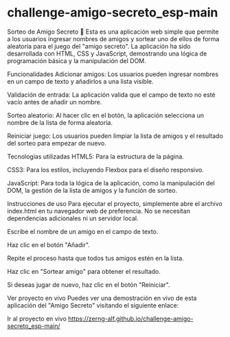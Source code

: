 # challenge-amigo-secreto_esp-main


Sorteo de Amigo Secreto 🎁
Esta es una aplicación web simple que permite a los usuarios ingresar nombres de amigos y sortear uno de ellos de forma aleatoria para el juego del "amigo secreto". La aplicación ha sido desarrollada con HTML, CSS y JavaScript, demostrando una lógica de programación básica y la manipulación del DOM.

Funcionalidades
Adicionar amigos: Los usuarios pueden ingresar nombres en un campo de texto y añadirlos a una lista visible.

Validación de entrada: La aplicación valida que el campo de texto no esté vacío antes de añadir un nombre.

Sorteo aleatorio: Al hacer clic en el botón, la aplicación selecciona un nombre de la lista de forma aleatoria.

Reiniciar juego: Los usuarios pueden limpiar la lista de amigos y el resultado del sorteo para empezar de nuevo.

Tecnologías utilizadas
HTML5: Para la estructura de la página.

CSS3: Para los estilos, incluyendo Flexbox para el diseño responsivo.

JavaScript: Para toda la lógica de la aplicación, como la manipulación del DOM, la gestión de la lista de amigos y la función de sorteo.

Instrucciones de uso
Para ejecutar el proyecto, simplemente abre el archivo index.html en tu navegador web de preferencia. No se necesitan dependencias adicionales ni un servidor local.

Escribe el nombre de un amigo en el campo de texto.

Haz clic en el botón "Añadir".

Repite el proceso hasta que todos tus amigos estén en la lista.

Haz clic en "Sortear amigo" para obtener el resultado.

Si deseas jugar de nuevo, haz clic en el botón "Reiniciar".

Ver proyecto en vivo
Puedes ver una demostración en vivo de esta aplicación del "Amigo Secreto" visitando el siguiente enlace:

Ir al proyecto en vivo
https://zerng-alf.github.io/challenge-amigo-secreto_esp-main/